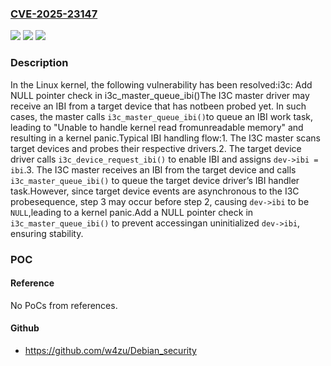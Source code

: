 ### [CVE-2025-23147](https://cve.mitre.org/cgi-bin/cvename.cgi?name=CVE-2025-23147)
![](https://img.shields.io/static/v1?label=Product&message=Linux&color=blue)
![](https://img.shields.io/static/v1?label=Version&message=3a379bbcea0af6280e1ca0d1edfcf4e68cde6ee0%3C%201b54faa5f47fa7c642179744aeff03f0810dc62e%20&color=brighgreen)
![](https://img.shields.io/static/v1?label=Vulnerability&message=n%2Fa&color=brighgreen)

### Description

In the Linux kernel, the following vulnerability has been resolved:i3c: Add NULL pointer check in i3c_master_queue_ibi()The I3C master driver may receive an IBI from a target device that has notbeen probed yet. In such cases, the master calls `i3c_master_queue_ibi()`to queue an IBI work task, leading to "Unable to handle kernel read fromunreadable memory" and resulting in a kernel panic.Typical IBI handling flow:1. The I3C master scans target devices and probes their respective drivers.2. The target device driver calls `i3c_device_request_ibi()` to enable IBI   and assigns `dev->ibi = ibi`.3. The I3C master receives an IBI from the target device and calls   `i3c_master_queue_ibi()` to queue the target device driver’s IBI   handler task.However, since target device events are asynchronous to the I3C probesequence, step 3 may occur before step 2, causing `dev->ibi` to be `NULL`,leading to a kernel panic.Add a NULL pointer check in `i3c_master_queue_ibi()` to prevent accessingan uninitialized `dev->ibi`, ensuring stability.

### POC

#### Reference
No PoCs from references.

#### Github
- https://github.com/w4zu/Debian_security

